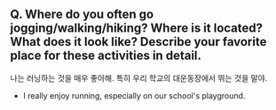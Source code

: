 ## Q. Where do you often go jogging/walking/hiking? Where is it located? What does it look like? Describe your favorite place for these activities in detail. 

나는 러닝하는 것을 매우 좋아해. 특히 우리 학교의 대운동장에서 뛰는 것을 말야.
- I really enjoy running, especially on our school's playground.

